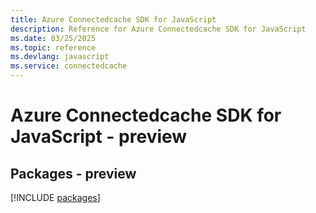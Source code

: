 ```yaml
---
title: Azure Connectedcache SDK for JavaScript
description: Reference for Azure Connectedcache SDK for JavaScript
ms.date: 03/25/2025
ms.topic: reference
ms.devlang: javascript
ms.service: connectedcache
---
```

# Azure Connectedcache SDK for JavaScript - preview
## Packages - preview
[!INCLUDE [packages](connectedcache-index.md)]